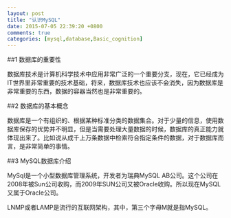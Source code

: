 ```yaml
---
layout: post
title: "认识MySQL"
date: 2015-07-05 22:39:20 +0800
comments: true
categories: [mysql,database,Basic_cognition]
---
```

##1 数据库的重要性

数据库技术是计算机科学技术中应用非常广泛的一个重要分支，现在，它已经成为IT世界里非常重要的技术基础，将来，数据库技术也应该不会消失，因为数据库是非常重要的东西，数据的容器当然也是非常重要的。

##2 数据库的基本概念

数据库是一个有组织的、根据某种标准分类的数据集合。对于少量的信息，使用数据库保存的优势并不明显，但是当需要处理大量数据的时候，数据库的真正能力就体现出来了。比如说从成千上万条数据中检索符合指定条件的数据，对于数据库而言，是非常简单的事情。

##3 MySQL数据库介绍

MySql是一个小型数据库管理系统，开发者为瑞典MySQL AB公司。这个公司在2008年被Sun公司收购，而2009年SUN公司又被Oracle收购。所以现在MySQL又属于Oracle公司。

LNMP或者LAMP是流行的互联网架构，其中，第三个字母M就是指MySQL。